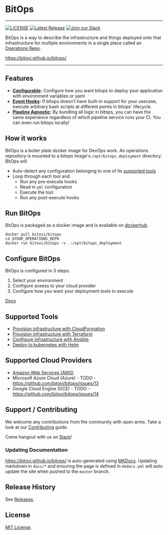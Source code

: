 # BitOps

---------------------

[![LICENSE](https://img.shields.io/github/license/bitovi/bitops)](LICENSE.md)
[![Latest Release](https://img.shields.io/github/v/release/bitovi/bitops)](https://github.com/bitovi/bitops/releases)
[![Join our Slack](https://img.shields.io/badge/slack-join%20chat-611f69.svg)](https://www.bitovi.com/community/slack?utm_source=badge&utm_medium=badge&utm_campaign=pr-badge&utm_content=badge)

BitOps is a way to describe the infrastructure and things deployed onto that infrastructure for multiple environments in a single place called an [Operations Repo](docs/operations-repo-structure.md).

https://bitovi.github.io/bitops/

---------------------

## Features

* **[Configurable](docs/configuration-base.md):** Configure how you want bitops to deploy your application with environment variables or yaml
* **[Event Hooks](docs/lifecycle.md):** If bitops doesn't have built-in support for your usecase, execute arbitrary bash scripts at different points in bitops' lifecycle.
* **[Pipeline Agnostic](docs/examples.md):** By bundling all logic in bitops, you can have the same experience regardless of which pipeline service runs your CI. You can even run bitops locally!

## How it works

BitOps is a boiler plate docker image for DevOps work. An operations repository is mounted to a bitops image's `/opt/bitops_deployment` directory. BitOps will

* Auto-detect any configuration belonging to one of its [supported tools](#supported-tools)
* Loop through each tool and
  * Run any pre-execute hooks
  * Read in `yml` configuration
  * Execute the tool
  * Run any post-execute hooks

## Run BitOps
BitOps is packaged as a docker image and is available on [dockerhub](https://hub.docker.com/repository/docker/bitovi/bitops).
```
docker pull bitovi/bitops
cd $YOUR_OPERATIONS_REPO
docker run bitovi/bitops -v .:/opt/bitops_deployment
```

## Configure BitOps

BitOps is configured in 3 steps:

1. Select your environment
2. Configure aceess to your cloud provider
3. Configure how you want your deployment tools to execute

[Docs](docs/configuration-base.md)

## Supported Tools
* [Provision infrastructure with CloudFormation](docs/tool-configuration/configuration-cloudformation.md)
* [Provision infrastructure with Terraform](docs/tool-configuration/configuration-terraform.md)
* [Configure infrastructure with Ansible](docs/tool-configuration/configuration-ansible.md)
* [Deploy to kubernetes with Helm](docs/tool-configuration/configuration-helm.md)

## Supported Cloud Providers

* [Amazon Web Services (AWS)](docs/cloud-configuration/configuration-aws.md)
* Microsoft Azure Cloud (Azure) - TODO - https://github.com/bitovi/bitops/issues/13
* Google Cloud Engine (GCE) - TODO - https://github.com/bitovi/bitops/issues/14

## Support / Contributing

We welcome any contributions from the community with open arms. Take a look at our [Contributing](docs/contributing/contributing.md) guide.

Come hangout with us on [Slack](https://www.bitovi.com/community/slack)!

### Updating Documentation

https://bitovi.github.io/bitops/ is auto-generated using [MKDocs](https://www.mkdocs.org/). Updating markdown in `docs/*` and ensuring the page is defined in `mkdocs.yml` will auto update the site when pushed to the `master` branch.

## Release History

See [Releases](https://github.com/bitovi/bitops/releases).

## License

[MIT License](/license).
